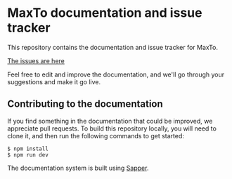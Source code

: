 # MaxTo documentation and issue tracker

This repository contains the documentation and issue tracker for MaxTo. 

[The issues are here](https://github.com/digitalcreations/MaxTo/issues)

Feel free to edit and improve the documentation, and we'll go through your suggestions and make it go live.

## Contributing to the documentation

If you find something in the documentation that could be improved, we appreciate pull requests. To build this
repository locally, you will need to clone it, and then run the following commands to get started:

```
$ npm install
$ npm run dev
```

The documentation system is built using [Sapper](https://sapper.svelte.dev).